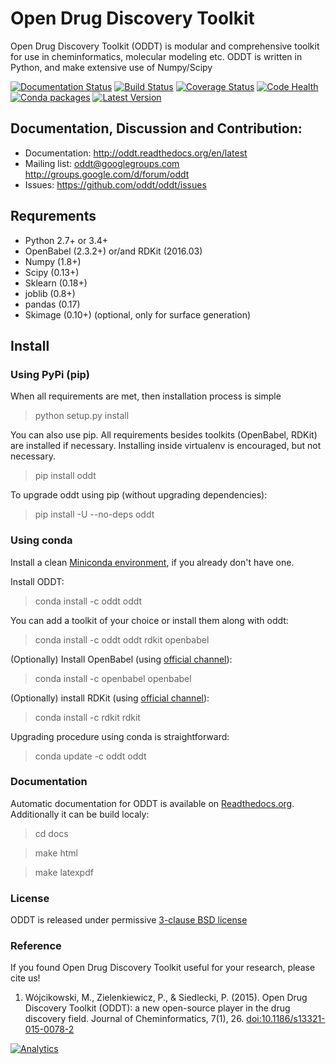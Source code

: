 # Open Drug Discovery Toolkit

Open Drug Discovery Toolkit (ODDT) is modular and comprehensive toolkit for use in cheminformatics, molecular modeling etc. ODDT is written in Python, and make extensive use of Numpy/Scipy

[![Documentation Status](https://readthedocs.org/projects/oddt/badge/?version=latest)](http://oddt.readthedocs.org/en/latest/)
[![Build Status](https://travis-ci.org/oddt/oddt.svg?branch=master)](https://travis-ci.org/oddt/oddt)
[![Coverage Status](https://coveralls.io/repos/github/oddt/oddt/badge.svg?branch=master)](https://coveralls.io/github/oddt/oddt?branch=master)
[![Code Health](https://landscape.io/github/oddt/oddt/master/landscape.svg?style=flat)](https://landscape.io/github/oddt/oddt/master)
[![Conda packages](https://anaconda.org/oddt/oddt/badges/version.svg?style=flat)](https://anaconda.org/oddt/oddt)
[![Latest Version](https://img.shields.io/pypi/v/oddt.svg)](https://pypi.python.org/pypi/oddt/)

## Documentation, Discussion and Contribution:
  * Documentation: http://oddt.readthedocs.org/en/latest
  * Mailing list: oddt@googlegroups.com  http://groups.google.com/d/forum/oddt
  * Issues: https://github.com/oddt/oddt/issues

## Requrements
  * Python 2.7+ or 3.4+
  * OpenBabel (2.3.2+) or/and RDKit (2016.03)
  * Numpy (1.8+)
  * Scipy (0.13+)
  * Sklearn (0.18+)
  * joblib (0.8+)
  * pandas (0.17)
  * Skimage (0.10+) (optional, only for surface generation)

## Install

### Using PyPi (pip)
  When all requirements are met, then installation process is simple
  > python setup.py install

  You can also use pip. All requirements besides toolkits (OpenBabel, RDKit) are installed if necessary.
  Installing inside virtualenv is encouraged, but not necessary.
  > pip install oddt

  To upgrade oddt using pip (without upgrading dependencies):
  > pip install -U --no-deps oddt

### Using conda
  Install a clean [Miniconda environment](https://conda.io/miniconda.html), if you already don't have one.

  Install ODDT:
  > conda install -c oddt oddt

  You can add a toolkit of your choice or install them along with oddt:
  > conda install -c oddt oddt rdkit openbabel

  (Optionally) Install OpenBabel (using [official  channel](https://anaconda.org/openbabel/openbabel)):
  > conda install -c openbabel openbabel

  (Optionally) install RDKit (using [official channel](https://anaconda.org/rdkit/rdkit)):
  > conda install -c rdkit rdkit

  Upgrading procedure using conda is straightforward:
  > conda update -c oddt oddt

### Documentation
Automatic documentation for ODDT is available on [Readthedocs.org](https://oddt.readthedocs.org/). Additionally it can be build localy:
   > cd docs

   > make html

   > make latexpdf

### License
ODDT is released under permissive [3-clause BSD license](./LICENSE)

### Reference
If you found Open Drug Discovery Toolkit useful for your research, please cite us!

1. Wójcikowski, M., Zielenkiewicz, P., & Siedlecki, P. (2015). Open Drug Discovery Toolkit (ODDT): a new open-source player in the drug discovery field. Journal of Cheminformatics, 7(1), 26. [doi:10.1186/s13321-015-0078-2](https://dx.doi.org/10.1186/s13321-015-0078-2)


[![Analytics](https://ga-beacon.appspot.com/UA-44788495-3/oddt/oddt?flat)](https://github.com/igrigorik/ga-beacon)

